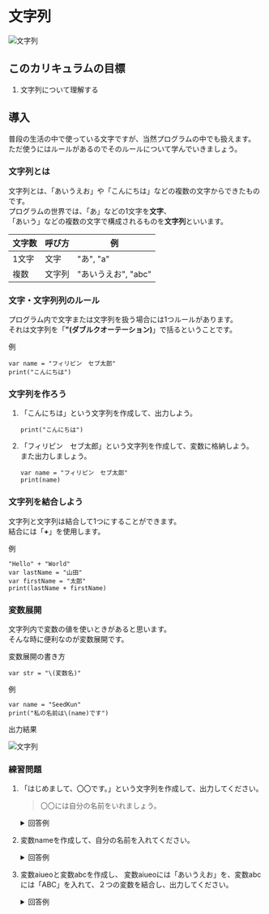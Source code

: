 # 文字列

![文字列](/img/gull.jpg)

## このカリキュラムの目標
1. 文字列について理解する

## 導入
普段の生活の中で使っている文字ですが、当然プログラムの中でも扱えます。  
ただ使うにはルールがあるのでそのルールについて学んでいきましょう。

### 文字列とは
文字列とは、「あいうえお」や「こんにちは」などの複数の文字からできたものです。  
プログラムの世界では、「あ」などの1文字を**文字**、  
「あいう」などの複数の文字で構成されるものを**文字列**といいます。


|文字数|呼び方|例|
|---|---|---|
|1文字|文字|"あ", "a"|
|複数|文字列|"あいうえお", "abc"|

### 文字・文字列列のルール
プログラム内で文字または文字列を扱う場合には1つルールがあります。  
それは文字列を「**"(ダブルクオーテーション)**」で括るということです。

例

```
var name = "フィリピン　セブ太郎"
print("こんにちは")
```

### 文字列を作ろう
1. 「こんにちは」という文字列を作成して、出力しよう。

	```
	print("こんにちは")
	
	```
2. 「フィリピン　セブ太郎」という文字列を作成して、変数に格納しよう。  
また出力しましょう。

	```
	var name = "フィリピン　セブ太郎"
	print(name)
	```

### 文字列を結合しよう
文字列と文字列は結合して1つにすることができます。  
結合には「**+**」を使用します。

例

```
"Hello" + "World"
var lastName = "山田"
var firstName = "太郎"
print(lastName + firstName)
```

### 変数展開
文字列内で変数の値を使いときがあると思います。  
そんな時に便利なのが変数展開です。

変数展開の書き方

```
var str = "\(変数名)"
```

例

```
var name = "SeedKun"
print("私の名前は\(name)です")
```

出力結果

![文字列](/img/variable_expansion.png)

### 練習問題
1. 「はじめまして、〇〇です。」という文字列を作成して、出力してください。
  
	> 〇〇には自分の名前をいれましょう。
	
	<details><summary>回答例</summary><div>
	
	```
	print("はじめまして、SeedKunです。")
	```
	
	</div></details>
	
2. 変数nameを作成して、自分の名前を入れてください。

	<details><summary>回答例</summary><div>
	
	```
	var name = "SeedKun"
	```
	
	</div></details>
	
3. 変数aiueoと変数abcを作成し、 変数aiueoには「あいうえお」を、変数abcには「ABC」を入れて、２つの変数を結合し、出力してください。

	<details><summary>回答例</summary><div>
	
	```
	var aiueo = "あいうえお"
	var abc = "ABC"
	print(aiueo + abc)
	```
	
	</div></details>